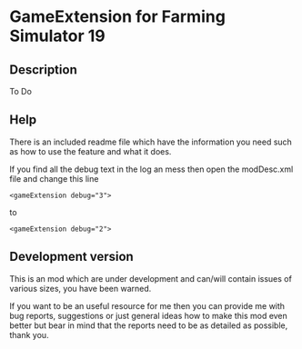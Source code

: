 # GameExtension for Farming Simulator 19

## Description
To Do


## Help
There is an included readme file which have the information you need such as how to use the feature and what it does.

If you find all the debug text in the log an mess then open the modDesc.xml file and change this line
```
<gameExtension debug="3">
```
to
```
<gameExtension debug="2">
```


## Development version
This is an mod which are under development and can/will contain issues of various sizes, you have been warned.

If you want to be an useful resource for me then you can provide me with bug reports, suggestions or just general ideas how to make this mod even better but bear in mind that the reports need to be as detailed as possible, thank you.

